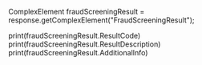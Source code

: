 ComplexElement fraudScreeningResult = response.getComplexElement("FraudScreeningResult");

print(fraudScreeningResult.ResultCode)
print(fraudScreeningResult.ResultDescription)
print(fraudScreeningResult.AdditionalInfo)
